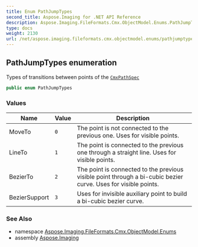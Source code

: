 ```yaml
---
title: Enum PathJumpTypes
second_title: Aspose.Imaging for .NET API Reference
description: Aspose.Imaging.FileFormats.Cmx.ObjectModel.Enums.PathJumpTypes enum. Types of transitions between points of the CmxPathSpec
type: docs
weight: 2130
url: /net/aspose.imaging.fileformats.cmx.objectmodel.enums/pathjumptypes/
---
```

## PathJumpTypes enumeration

Types of transitions between points of the [`CmxPathSpec`](../../aspose.imaging.fileformats.cmx.objectmodel.specs/cmxpathspec/)

```csharp
public enum PathJumpTypes
```

### Values

| Name | Value | Description |
| --- | --- | --- |
| MoveTo | `0` | The point is not connected to the previous one. Uses for visible points. |
| LineTo | `1` | The point is connected to the previous one through a straight line. Uses for visible points. |
| BezierTo | `2` | The point is connected to the previous visible point through a bi-cubic bezier curve. Uses for visible points. |
| BezierSupport | `3` | Uses for invisible auxiliary point to build a bi-cubic bezier curve. |

### See Also

* namespace [Aspose.Imaging.FileFormats.Cmx.ObjectModel.Enums](../../aspose.imaging.fileformats.cmx.objectmodel.enums/)
* assembly [Aspose.Imaging](../../)


